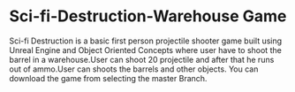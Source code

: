 # Sci-fi-Destruction-Warehouse Game
Sci-fi Destruction is a basic first person projectile shooter game built using Unreal Engine and Object Oriented Concepts where user have to shoot the barrel in a warehouse.User can shoot 20 projectile  and after that he runs out of ammo.User can shoots the barrels and other objects.
You can download the game from selecting the master Branch.
